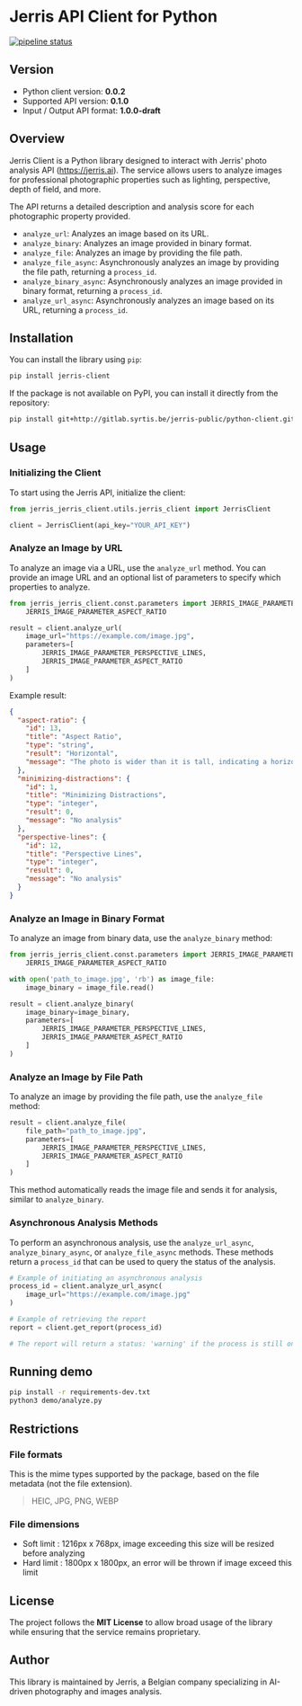 # Jerris API Client for Python

[![pipeline status](http://gitlab.syrtis.be/jerris-public/python-client/badges/master/pipeline.svg)](http://gitlab.syrtis.be/jerris-public/python-client/-/commits/master)

## Version

- Python client version: **0.0.2**
- Supported API version: **0.1.0**
- Input / Output API format: **1.0.0-draft**

## Overview

Jerris Client is a Python library designed to interact with Jerris' photo analysis API (https://jerris.ai). The service allows users to analyze images for professional photographic properties such as lighting, perspective, depth of field, and more.

The API returns a detailed description and analysis score for each photographic property provided.

- `analyze_url`: Analyzes an image based on its URL.
- `analyze_binary`: Analyzes an image provided in binary format.
- `analyze_file`: Analyzes an image by providing the file path.
- `analyze_file_async`: Asynchronously analyzes an image by providing the file path, returning a `process_id`.
- `analyze_binary_async`: Asynchronously analyzes an image provided in binary format, returning a `process_id`.
- `analyze_url_async`: Asynchronously analyzes an image based on its URL, returning a `process_id`.

## Installation

You can install the library using `pip`:

```bash
pip install jerris-client
```

If the package is not available on PyPI, you can install it directly from the repository:

```bash
pip install git+http://gitlab.syrtis.be/jerris-public/python-client.git
```

## Usage

### Initializing the Client

To start using the Jerris API, initialize the client:

```python
from jerris_jerris_client.utils.jerris_client import JerrisClient

client = JerrisClient(api_key="YOUR_API_KEY")
```

### Analyze an Image by URL

To analyze an image via a URL, use the `analyze_url` method. You can provide an image URL and an optional list of
parameters to specify which properties to analyze.

```python
from jerris_jerris_client.const.parameters import JERRIS_IMAGE_PARAMETER_PERSPECTIVE_LINES,
    JERRIS_IMAGE_PARAMETER_ASPECT_RATIO

result = client.analyze_url(
    image_url="https://example.com/image.jpg",
    parameters=[
        JERRIS_IMAGE_PARAMETER_PERSPECTIVE_LINES,
        JERRIS_IMAGE_PARAMETER_ASPECT_RATIO
    ]
)
```

Example result:

```json
{
  "aspect-ratio": {
    "id": 13,
    "title": "Aspect Ratio",
    "type": "string",
    "result": "Horizontal",
    "message": "The photo is wider than it is tall, indicating a horizontal aspect ratio which typically conveys a sense of space and is suitable for capturing multiple subjects."
  },
  "minimizing-distractions": {
    "id": 1,
    "title": "Minimizing Distractions",
    "type": "integer",
    "result": 0,
    "message": "No analysis"
  },
  "perspective-lines": {
    "id": 12,
    "title": "Perspective Lines",
    "type": "integer",
    "result": 0,
    "message": "No analysis"
  }
}
```

### Analyze an Image in Binary Format

To analyze an image from binary data, use the `analyze_binary` method:

```python
from jerris_jerris_client.const.parameters import JERRIS_IMAGE_PARAMETER_PERSPECTIVE_LINES,
    JERRIS_IMAGE_PARAMETER_ASPECT_RATIO

with open('path_to_image.jpg', 'rb') as image_file:
    image_binary = image_file.read()

result = client.analyze_binary(
    image_binary=image_binary,
    parameters=[
        JERRIS_IMAGE_PARAMETER_PERSPECTIVE_LINES,
        JERRIS_IMAGE_PARAMETER_ASPECT_RATIO
    ]
)
```

### Analyze an Image by File Path

To analyze an image by providing the file path, use the `analyze_file` method:

```python
result = client.analyze_file(
    file_path="path_to_image.jpg",
    parameters=[
        JERRIS_IMAGE_PARAMETER_PERSPECTIVE_LINES,
        JERRIS_IMAGE_PARAMETER_ASPECT_RATIO
    ]
)
```

This method automatically reads the image file and sends it for analysis, similar to `analyze_binary`.

### Asynchronous Analysis Methods

To perform an asynchronous analysis, use the `analyze_url_async`, `analyze_binary_async`, or `analyze_file_async` methods. These methods return a `process_id` that can be used to query the status of the analysis.

```python
# Example of initiating an asynchronous analysis
process_id = client.analyze_url_async(
    image_url="https://example.com/image.jpg"
)

# Example of retrieving the report
report = client.get_report(process_id)

# The report will return a status: 'warning' if the process is still ongoing, or the data with a status: 'success' once completed.
```

## Running demo

```bash
pip install -r requirements-dev.txt
python3 demo/analyze.py
```

## Restrictions

### File formats

This is the mime types supported by the package, based on the file metadata (not the file extension).

> HEIC, JPG, PNG, WEBP

### File dimensions

- Soft limit : 1216px x 768px, image exceeding this size will be resized before analyzing
- Hard limit : 1800px x 1800px, an error will be thrown if image exceed this limit

## License

The project follows the **MIT License** to allow broad usage of the library while ensuring that the service remains proprietary.

## Author

This library is maintained by Jerris, a Belgian company specializing in AI-driven photography and images analysis.
